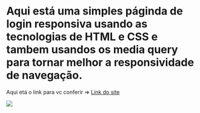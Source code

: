 # Aqui está uma simples páginda de login responsiva usando as tecnologias de HTML e CSS e tambem usandos os media query para tornar melhor a responsividade de navegação.

<p>Aqui etá o link para vc conferir => <a href="https://victorweb123.github.io/pagina-login/">Link do site</a></p>


<img src="images/pagina-login/login01.png">